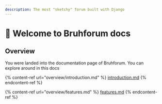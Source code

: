 ```yaml
---
description: The most "sketchy" forum built with Django
---
```


# 👋 Welcome to Bruhforum docs

## Overview

You were landed into the documentation page of Bruhforum. You can explore around in this docs&#x20;

{% content-ref url="overview/introduction.md" %}
[introduction.md](overview/introduction.md)
{% endcontent-ref %}

{% content-ref url="overview/features.md" %}
[features.md](overview/features.md)
{% endcontent-ref %}
